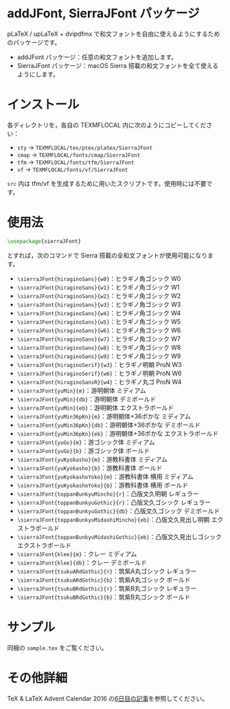 # addJFont, SierraJFont パッケージ

pLaTeX / upLaTeX + dvipdfmx で和文フォントを自由に使えるようにするためのパッケージです。

* addJFont パッケージ：任意の和文フォントを追加します。
* SierraJFont パッケージ：macOS Sierra 搭載の和文フォントを全て使えるようにします。

# インストール

各ディレクトリを，各自の TEXMFLOCAL 内に次のようにコピーしてください：

* `sty` → `TEXMFLOCAL/tex/ptex/platex/SierraJFont`
* `cmap` → `TEXMFLOCAL/fonts/cmap/SierraJFont`
* `tfm` → `TEXMFLOCAL/fonts/tfm/SierraJFont`
* `vf` → `TEXMFLOCAL/fonts/vf/SierraJFont`

`src` 内は tfm/vf を生成するために用いたスクリプトです。使用時には不要です。

# 使用法

```tex
\usepackage{sierraJFont}
```

とすれば，次のコマンドで Sierra 搭載の全和文フォントが使用可能になります。

* `\sierraJFont{hiraginoSans}{w0}`：ヒラギノ角ゴシック W0
* `\sierraJFont{hiraginoSans}{w1}`：ヒラギノ角ゴシック W1
* `\sierraJFont{hiraginoSans}{w2}`：ヒラギノ角ゴシック W2
* `\sierraJFont{hiraginoSans}{w3}`：ヒラギノ角ゴシック W3
* `\sierraJFont{hiraginoSans}{w4}`：ヒラギノ角ゴシック W4
* `\sierraJFont{hiraginoSans}{w5}`：ヒラギノ角ゴシック W5
* `\sierraJFont{hiraginoSans}{w6}`：ヒラギノ角ゴシック W6
* `\sierraJFont{hiraginoSans}{w7}`：ヒラギノ角ゴシック W7
* `\sierraJFont{hiraginoSans}{w8}`：ヒラギノ角ゴシック W8
* `\sierraJFont{hiraginoSans}{w9}`：ヒラギノ角ゴシック W9
* `\sierraJFont{hiraginoSerif}{w3}`：ヒラギノ明朝 ProN W3
* `\sierraJFont{hiraginoSerif}{w6}`：ヒラギノ明朝 ProN W6
* `\sierraJFont{hiraginoSansR}{w4}`：ヒラギノ丸ゴ ProN W4
* `\sierraJFont{yuMin}{m}`：游明朝体 ミディアム
* `\sierraJFont{yuMin}{db}`：游明朝体 デミボールド
* `\sierraJFont{yuMin}{eb}`：游明朝体 エクストラボールド
* `\sierraJFont{yuMin36pKn}{m}`：游明朝体+36ポかな ミディアム
* `\sierraJFont{yuMin36pKn}{db}`：游明朝体+36ポかな デミボールド
* `\sierraJFont{yuMin36pKn}{eb}`：游明朝体+36ポかな エクストラボールド
* `\sierraJFont{yuGo}{m}`：游ゴシック体 ミディアム
* `\sierraJFont{yuGo}{b}`：游ゴシック体 ボールド
* `\sierraJFont{yuKyokasho}{m}`：游教科書体 ミディアム
* `\sierraJFont{yuKyokasho}{b}`：游教科書体 ボールド
* `\sierraJFont{yuKyokashoYoko}{m}`：游教科書体 横用 ミディアム
* `\sierraJFont{yuKyokashoYoko}{b}`：游教科書体 横用 ボールド
* `\sierraJFont{toppanBunkyuMincho}{r}`：凸版文久明朝 レギュラー
* `\sierraJFont{toppanBunkyuGothic}{r}`：凸版文久ゴシック レギュラー
* `\sierraJFont{toppanBunkyuGothic}{db}`：凸版文久ゴシック デミボールド
* `\sierraJFont{toppanBunkyuMidashiMincho}{eb}`：凸版文久見出し明朝 エクストラボールド
* `\sierraJFont{toppanBunkyuMidashiGothic}{eb}`：凸版文久見出しゴシック エクストラボールド
* `\sierraJFont{klee}{m}`：クレー ミディアム
* `\sierraJFont{klee}{db}`：クレー デミボールド
* `\sierraJFont{tsukuARdGothic}{r}`：筑紫A丸ゴシック レギュラー
* `\sierraJFont{tsukuARdGothic}{b}`：筑紫A丸ゴシック ボールド
* `\sierraJFont{tsukuBRdGothic}{r}`：筑紫B丸ゴシック レギュラー
* `\sierraJFont{tsukuBRdGothic}{b}`：筑紫B丸ゴシック ボールド

# サンプル

同梱の `sample.tex` をご覧ください。

# その他詳細

TeX & LaTeX Advent Calendar 2016 の[6日目の記事](http://doratex.hatenablog.jp/entry/20161206/1480950097)を参照してください。